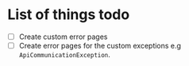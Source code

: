 # List of things todo

- [ ] Create custom error pages
- [ ] Create error pages for the custom exceptions e.g `ApiCommunicationException`.
